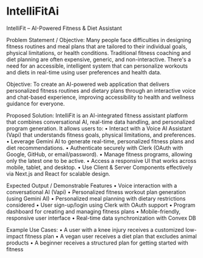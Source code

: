 ﻿# IntelliFitAi
IntelliFit – AI-Powered Fitness & Diet Assistant

Problem Statement / Objective:
Many people face difficulties in designing fitness routines and meal plans that are tailored to their individual goals, physical limitations, or health conditions. Traditional fitness coaching and diet planning are often expensive, generic, and non-interactive. There's a need for an accessible, intelligent system that can personalize workouts and diets in real-time using user preferences and health data.

Objective:
To create an AI-powered web application that delivers personalized fitness routines and dietary plans through an interactive voice and chat-based experience, improving accessibility to health and wellness guidance for everyone.

Proposed Solution:
IntelliFit is an AI-integrated fitness assistant platform that combines conversational AI, real-time data handling, and personalized program generation. It allows users to:
• Interact with a Voice AI Assistant (Vapi) that understands fitness goals, physical limitations, and preferences.
• Leverage Gemini AI to generate real-time, personalized fitness plans and diet recommendations.
• Authenticate securely with Clerk (OAuth with Google, GitHub, or email/password).
• Manage fitness programs, allowing only the latest one to be active.
• Access a responsive UI that works across mobile, tablet, and desktop.
• Use Client & Server Components effectively via Next.js and React for scalable design.

Expected Output / Demonstrable Features
• Voice interaction with a conversational AI (Vapi)
• Personalized fitness workout plan generation (using Gemini AI)
• Personalized meal planning with dietary restrictions considered
• User sign-up/login using Clerk with OAuth support
• Program dashboard for creating and managing fitness plans
• Mobile-friendly, responsive user interface
• Real-time data synchronization with Convex DB

Example Use Cases:
• A user with a knee injury receives a customized low-impact fitness plan
• A vegan user receives a diet plan that excludes animal products
• A beginner receives a structured plan for getting started with fitness
